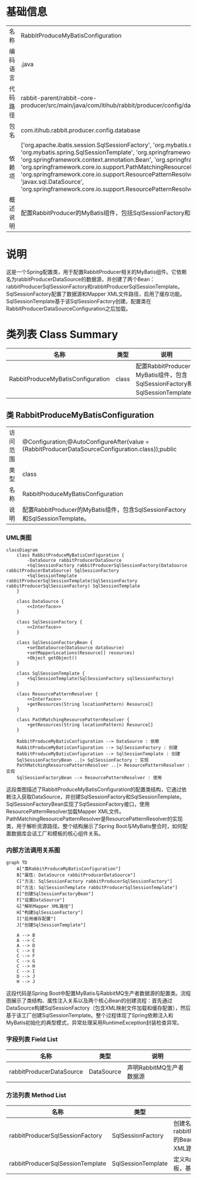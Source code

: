 # 基础信息

|      |      |
|------|------|
| 名称 | RabbitProduceMyBatisConfiguration |
| 编码语言 | .java |
| 代码路径 | rabbit-parent/rabbit-core-producer/src/main/java/com/itihub/rabbit/producer/config/database/RabbitProduceMyBatisConfiguration.java |
| 包名 | com.itihub.rabbit.producer.config.database |
| 依赖项 | ['org.apache.ibatis.session.SqlSessionFactory', 'org.mybatis.spring.SqlSessionFactoryBean', 'org.mybatis.spring.SqlSessionTemplate', 'org.springframework.boot.autoconfigure.AutoConfigureAfter', 'org.springframework.context.annotation.Bean', 'org.springframework.context.annotation.Configuration', 'org.springframework.core.io.support.PathMatchingResourcePatternResolver', 'org.springframework.core.io.support.ResourcePatternResolver', 'javax.annotation.Resource', 'javax.sql.DataSource', 'org.springframework.core.io.support.ResourcePatternResolver.CLASSPATH_ALL_URL_PREFIX'] |
| 概述说明 | 配置RabbitProducer的MyBatis组件，包括SqlSessionFactory和SqlSessionTemplate。 |

# 说明

这是一个Spring配置类，用于配置RabbitProducer相关的MyBatis组件。它依赖名为rabbitProducerDataSource的数据源，并创建了两个Bean：rabbitProducerSqlSessionFactory和rabbitProducerSqlSessionTemplate。SqlSessionFactory配置了数据源和Mapper XML文件路径，启用了缓存功能。SqlSessionTemplate基于该SqlSessionFactory创建。配置类在RabbitProducerDataSourceConfiguration之后加载。

# 类列表 Class Summary

| 名称   | 类型  | 说明 |
|-------|------|-------------|
| RabbitProduceMyBatisConfiguration | class | 配置RabbitProducer的MyBatis组件，包含SqlSessionFactory和SqlSessionTemplate。 |



## 类 RabbitProduceMyBatisConfiguration

|      |      |
|------|------|
| 访问范围 | @Configuration;@AutoConfigureAfter(value = {RabbitProducerDataSourceConfiguration.class});public |
| 类型 | class |
| 名称 | RabbitProduceMyBatisConfiguration |
| 说明 | 配置RabbitProducer的MyBatis组件，包含SqlSessionFactory和SqlSessionTemplate。 |


### UML类图

```mermaid
classDiagram
    class RabbitProduceMyBatisConfiguration {
        -DataSource rabbitProducerDataSource
        +SqlSessionFactory rabbitProducerSqlSessionFactory(DataSource rabbitProducerDataSource) SqlSessionFactory
        +SqlSessionTemplate rabbitProducerSqlSessionTemplate(SqlSessionFactory rabbitProducerSqlSessionFactory) SqlSessionTemplate
    }

    class DataSource {
        <<Interface>>
    }

    class SqlSessionFactory {
        <<Interface>>
    }

    class SqlSessionFactoryBean {
        +setDataSource(DataSource dataSource)
        +setMapperLocations(Resource[] resources)
        +Object getObject()
    }

    class SqlSessionTemplate {
        +SqlSessionTemplate(SqlSessionFactory sqlSessionFactory)
    }

    class ResourcePatternResolver {
        <<Interface>>
        +getResources(String locationPattern) Resource[]
    }

    class PathMatchingResourcePatternResolver {
        +getResources(String locationPattern) Resource[]
    }

    RabbitProduceMyBatisConfiguration --> DataSource : 依赖
    RabbitProduceMyBatisConfiguration --> SqlSessionFactory : 创建
    RabbitProduceMyBatisConfiguration --> SqlSessionTemplate : 创建
    SqlSessionFactoryBean ..|> SqlSessionFactory : 实现
    PathMatchingResourcePatternResolver ..|> ResourcePatternResolver : 实现
    SqlSessionFactoryBean --> ResourcePatternResolver : 使用
```

这段类图描述了RabbitProduceMyBatisConfiguration的配置类结构，它通过依赖注入获取DataSource，并创建SqlSessionFactory和SqlSessionTemplate。SqlSessionFactoryBean实现了SqlSessionFactory接口，使用ResourcePatternResolver加载Mapper XML文件。PathMatchingResourcePatternResolver是ResourcePatternResolver的实现类，用于解析资源路径。整个结构展示了Spring Boot与MyBatis整合时，如何配置数据库会话工厂和模板的核心组件关系。


### 内部方法调用关系图

```mermaid
graph TD
    A["类RabbitProduceMyBatisConfiguration"]
    B["属性: DataSource rabbitProducerDataSource"]
    C["方法: SqlSessionFactory rabbitProducerSqlSessionFactory"]
    D["方法: SqlSessionTemplate rabbitProducerSqlSessionTemplate"]
    E["创建SqlSessionFactoryBean"]
    F["设置DataSource"]
    G["解析Mapper XML路径"]
    H["构建SqlSessionFactory"]
    I["启用缓存配置"]
    J["创建SqlSessionTemplate"]

    A --> B
    A --> C
    A --> D
    C --> E
    C --> F
    C --> G
    C --> H
    C --> I
    D --> J
    H --> J
```

这段代码是Spring Boot中配置MyBatis与RabbitMQ生产者数据源的配置类。流程图展示了类结构、属性注入关系以及两个核心Bean的创建流程：首先通过DataSource构建SqlSessionFactory（包含XML映射文件加载和缓存配置），然后基于该工厂创建SqlSessionTemplate。整个过程体现了Spring依赖注入和MyBatis初始化的典型模式，异常处理采用RuntimeException封装检查异常。

### 字段列表 Field List

| 名称  | 类型  | 说明 |
|-------|-------|------|
| rabbitProducerDataSource | DataSource | 声明RabbitMQ生产者数据源 |

### 方法列表 Method List

| 名称  | 类型  | 说明 |
|-------|-------|------|
| rabbitProducerSqlSessionFactory | SqlSessionFactory | 创建名为rabbitProducerSqlSessionFactory的Bean，配置数据源和MyBatis XML路径，启用缓存。 |
| rabbitProducerSqlSessionTemplate | SqlSessionTemplate | 定义RabbitMQ生产者SQL会话模板，基于指定工厂创建。 |




